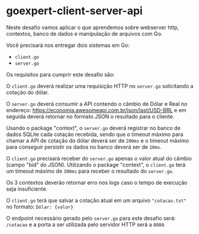 # goexpert-client-server-api
Neste desafio vamos aplicar o que aprendemos sobre webserver http, contextos,
banco de dados e manipulação de arquivos com Go.
 
Você precisará nos entregar dois sistemas em Go:
- `client.go`
- `server.go`
 
Os requisitos para cumprir este desafio são:
 
O `client.go` deverá realizar uma requisição HTTP no `server.go` solicitando a cotação do dólar.
 
O `server.go` deverá consumir a API contendo o câmbio de Dólar e Real no endereço: https://economia.awesomeapi.com.br/json/last/USD-BRL e em seguida deverá retornar no formato JSON o resultado para o cliente.
 
Usando o package "context", o `server.go` deverá registrar no banco de dados SQLite cada cotação recebida, sendo que o timeout máximo para chamar a API de cotação do dólar deverá ser de `200ms` e o timeout máximo para conseguir persistir os dados no banco deverá ser de `10ms`.
 
O `client.go` precisará receber do `server.go` apenas o valor atual do câmbio (campo "bid" do JSON). Utilizando o package "context", o `client.go` terá um timeout máximo de `300ms` para receber o resultado do `server.go`.
 
Os 3 contextos deverão retornar erro nos logs caso o tempo de execução seja insuficiente.
 
O `client.go` terá que salvar a cotação atual em um arquivo `"cotacao.txt"` no formato: `Dólar: {valor}`
 
O endpoint necessário gerado pelo `server.go` para este desafio será: `/cotacao` e a porta a ser utilizada pelo servidor HTTP será a `8080`.
